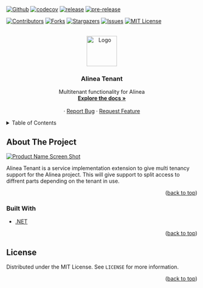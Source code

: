 <div id="top"></div>

[![Github][github-shield]][action-url]
[![codecov][codecov-shield]][codecov-url]
[![release][release-shield]][release-url]
[![pre-release][pre-release-shield]][release-url]

[![Contributors][contributors-shield]][contributors-url]
[![Forks][forks-shield]][forks-url]
[![Stargazers][stars-shield]][stars-url]
[![Issues][issues-shield]][issues-url]
[![MIT License][license-shield]][license-url]
<!--[![LinkedIn][linkedin-shield]][linkedin-url]-->



<!-- PROJECT LOGO -->
<br />
<div align="center">
  <a href="https://github.com/idarb-oss/alinea-tenant">
    <img src="images/logo.png" alt="Logo" width="80" height="80">
  </a>

<h3 align="center">Alinea Tenant</h3>

  <p align="center">
    Multitenant functionality for Alinea
    <br />
    <a href="https://alinea.idar-oss.com/"><strong>Explore the docs »</strong></a>
    <br />
    <br />
    <!--<a href="https://github.com/idarb-oss/alinea-tenant">View Demo</a>-->
    ·
    <a href="https://github.com/idarb-oss/alinea-tenant/issues">Report Bug</a>
    ·
    <a href="https://github.com/idarb-oss/alinea-tenant/issues">Request Feature</a>
  </p>
</div>



<!-- TABLE OF CONTENTS -->
<details>
  <summary>Table of Contents</summary>
  <ol>
    <li>
      <a href="#about-the-project">About The Project</a>
      <ul>
        <li><a href="#built-with">Built With</a></li>
      </ul>
    </li>
    <!--<li>
      <a href="#getting-started">Getting Started</a>
      <ul>
        <li><a href="#prerequisites">Prerequisites</a></li>
        <li><a href="#installation">Installation</a></li>
      </ul>
    </li>-->
    <!--<li><a href="#usage">Usage</a></li>-->
    <!--<li><a href="#roadmap">Roadmap</a></li>-->
    <!--<li><a href="#contributing">Contributing</a></li>-->
    <li><a href="#license">License</a></li>
    <!--<li><a href="#contact">Contact</a></li>-->
    <!--<li><a href="#acknowledgments">Acknowledgments</a></li>-->
  </ol>
</details>



<!-- ABOUT THE PROJECT -->
## About The Project

[![Product Name Screen Shot][product-screenshot]](https://example.com)

Alinea Tenant is a service implementation extension to give multi tenancy support for the Alinea project. This will give support to split access to diffrent parts depending on the tenant in use.

<p align="right">(<a href="#top">back to top</a>)</p>



### Built With

* [.NET](https://dotnet.microsoft.com/)

<p align="right">(<a href="#top">back to top</a>)</p>



<!-- GETTING STARTED
## Getting Started

This is an example of how you may give instructions on setting up your project locally.
To get a local copy up and running follow these simple example steps.

### Prerequisites

This is an example of how to list things you need to use the software and how to install them.
* npm
  ```sh
  npm install npm@latest -g
  ```

### Installation

1. Get a free API Key at [https://example.com](https://example.com)
2. Clone the repo
   ```sh
   git clone https://github.com/idarb-oss/alinea-tenant.git
   ```
3. Install NPM packages
   ```sh
   npm install
   ```
4. Enter your API in `config.js`
   ```js
   const API_KEY = 'ENTER YOUR API';
   ```

<p align="right">(<a href="#top">back to top</a>)</p>
 -->


<!-- USAGE EXAMPLES
## Usage

Use this space to show useful examples of how a project can be used. Additional screenshots, code examples and demos work well in this space. You may also link to more resources.

_For more examples, please refer to the [Documentation](https://example.com)_

<p align="right">(<a href="#top">back to top</a>)</p>
-->


<!-- ROADMAP
## Roadmap

- [] Feature 1
- [] Feature 2
- [] Feature 3
    - [] Nested Feature

See the [open issues](https://github.com/idarb-oss/alinea-tenant/issues) for a full list of proposed features (and known issues).

<p align="right">(<a href="#top">back to top</a>)</p>
 -->


<!-- CONTRIBUTING
## Contributing

Contributions are what make the open source community such an amazing place to learn, inspire, and create. Any contributions you make are **greatly appreciated**.

If you have a suggestion that would make this better, please fork the repo and create a pull request. You can also simply open an issue with the tag "enhancement".
Don't forget to give the project a star! Thanks again!

1. Fork the Project
2. Create your Feature Branch (`git checkout -b feature/AmazingFeature`)
3. Commit your Changes (`git commit -m 'Add some AmazingFeature'`)
4. Push to the Branch (`git push origin feature/AmazingFeature`)
5. Open a Pull Request

<p align="right">(<a href="#top">back to top</a>)</p>
 -->


<!-- LICENSE -->
## License

Distributed under the MIT License. See `LICENSE` for more information.

<p align="right">(<a href="#top">back to top</a>)</p>



<!-- CONTACT
## Contact

Your Name - [@twitter_handle](https://twitter.com/twitter_handle) - email@email_client.com

Project Link: [https://github.com/idarb-oss/alinea-tenant](https://github.com/idarb-oss/alinea-tenant)

<p align="right">(<a href="#top">back to top</a>)</p>
-->


<!-- ACKNOWLEDGMENTS
## Acknowledgments

* []()
* []()
* []()

<p align="right">(<a href="#top">back to top</a>)</p>
-->


<!-- MARKDOWN LINKS & IMAGES -->
<!-- https://www.markdownguide.org/basic-syntax/#reference-style-links -->
[contributors-shield]: https://img.shields.io/github/contributors/idarb-oss/alinea-tenant.svg?style=for-the-badge
[contributors-url]: https://github.com/idarb-oss/alinea-tenant/graphs/contributors
[forks-shield]: https://img.shields.io/github/forks/idarb-oss/alinea-tenant.svg?style=for-the-badge
[forks-url]: https://github.com/idarb-oss/alinea-tenant/network/members
[stars-shield]: https://img.shields.io/github/stars/idarb-oss/alinea-tenant.svg?style=for-the-badge
[stars-url]: https://github.com/idarb-oss/alinea-tenant/stargazers
[issues-shield]: https://img.shields.io/github/issues/idarb-oss/alinea-tenant.svg?style=for-the-badge
[issues-url]: https://github.com/idarb-oss/alinea-tenant/issues
[license-shield]: https://img.shields.io/github/license/idarb-oss/alinea-tenant.svg?style=for-the-badge
[license-url]: https://github.com/idarb-oss/alinea-tenant/blob/master/LICENSE
[linkedin-shield]: https://img.shields.io/badge/-LinkedIn-black.svg?style=for-the-badge&logo=linkedin&colorB=555
[linkedin-url]: https://linkedin.com/in/linkedin_username
[product-screenshot]: images/screenshot.png
[codecov-shield]: https://img.shields.io/codecov/c/github/idarb-oss/alinea-tenant/main?style=for-the-badge&token=1TU3O38DYG
[codecov-url]: https://codecov.io/gh/idarb-oss/alinea-tenant
[github-shield]: https://img.shields.io/github/workflow/status/idarb-oss/alinea-tenant/Alinea%20Tenant%20Test%20&%20Release?style=for-the-badge
[action-url]: https://github.com/idarb-oss/alinea-tenant/actions/workflows/dotnet.yaml
[release-shield]: https://img.shields.io/github/v/release/idarb-oss/alinea-tenant?include_prereleases&style=for-the-badge
[pre-release-shield]: https://img.shields.io/github/v/release/idarb-oss/alinea-tenant?include_prereleases&label=pre%20release&style=for-the-badge
[release-url]: https://github.com/idarb-oss/alinea-tenant/releases
